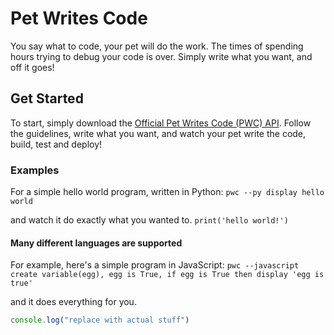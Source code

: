 # Pet Writes Code
You say what to code, your pet will do the work. The times of spending hours trying to debug your code is over. Simply write what you want, and off it goes!
## Get Started
To start, simply download the [Official Pet Writes Code (PWC) API](https://www.youtube.com/watch?v=dQw4w9WgXcQ). Follow the guidelines, write what you want, and watch your pet write the code, build, test and deploy!
### Examples
For a simple hello world program, written in Python:
`pwc --py display hello world`

and watch it do exactly what you wanted to.
`print('hello world!')`
#### Many different languages are supported
For example, here's a simple program in JavaScript: `pwc --javascript create variable(egg), egg is True, if egg is True then display 'egg is true'`

and it does everything for you.
```javascript
console.log("replace with actual stuff")
```
